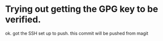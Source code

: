 # Trying out getting the GPG key to be verified.

ok. got the SSH set up to push. this commit will be pushed from magit
